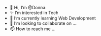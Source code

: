 - 👋 Hi, I’m @Donna
- ✨ I’m interested in Tech
- 🌱 I’m currently learning Web Development
- 💞️ I’m looking to collaborate on ...
- 📫 How to reach me ...

<!---
Donruethai/Donruethai is a ✨ special ✨ repository because its `README.md` (this file) appears on your GitHub profile.
You can click the Preview link to take a look at your changes.
--->
